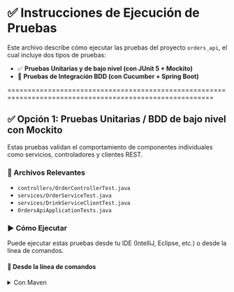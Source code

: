 # ✅ Instrucciones de Ejecución de Pruebas

Este archivo describe cómo ejecutar las pruebas del proyecto `orders_api`, el cual incluye dos tipos de pruebas:

- ✅ **Pruebas Unitarias y de bajo nivel (con JUnit 5 + Mockito)**
- 🥒 **Pruebas de Integración BDD (con Cucumber + Spring Boot)**

=========================================================================================================

## ✅ Opción 1: Pruebas Unitarias / BDD de bajo nivel con Mockito

Estas pruebas validan el comportamiento de componentes individuales como servicios, controladores y clientes REST.

### 📁 Archivos Relevantes

- `controllers/OrderControllerTest.java`
- `services/OrderServiceTest.java`
- `services/DrinkServiceClientTest.java`
- `OrdersApiApplicationTests.java`

### ▶️ Cómo Ejecutar

Puede ejecutar estas pruebas desde tu IDE (IntelliJ, Eclipse, etc.) o desde la línea de comandos.

#### 🔧 Desde la línea de comandos

<details>
<summary>Con Maven</summary>

🧪 Ejecutar una clase de prueba específica
Haz clic en el botón ▶️ para ejecutarlo como una prueba JUnit

O ejecute el set de pruebas en sutotalidad dando click en run de la clase `OrdersApiApplicationTests`

========================================================================================================

##  Opción 2: Pruebas BDD con Cucumber (Integración)
Estas pruebas validan funcionalidades completas desde una perspectiva de negocio, utilizando escenarios escritos en lenguaje natural.

📁 Archivos Relevantes
resources/features/order_management.feature

stepDefinitions/OrderStepDefinitions.java

runners/TestRunner.java

🧩 Configuración Adicional
config/CucumberSpringConfig.java

config/StepDefinitionsConfig.java

config/TestConfig.java

config/TestWebConfig.java

▶️ Cómo Ejecutar
🔧 Desde la línea de comandos
run com.virtualcoffee.orders_api.runners.TestRunner


Abrir TestRunner.java

Hacer clic en el botón ▶️ para ejecutarlo como una prueba JUnit
